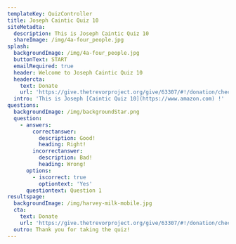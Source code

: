 ```yaml
---
templateKey: QuizController
title: Joseph Caintic Quiz 10
siteMetadta:
  description: This is Joseph Caintic Quiz 10
  shareImage: /img/4a-four_people.jpg
splash:
  backgroundImage: /img/4a-four_people.jpg
  buttonText: START
  emailRequired: true
  header: Welcome to Joseph Caintic Quiz 10
  headercta:
    text: Donate
    url: 'https://give.thetrevorproject.org/give/63307/#!/donation/checkout'
  intro: 'This is Joseph [Caintic Quiz 10](https://www.amazon.com) !'
questions:
  backgroundImage: /img/backgroundStar.png
  question:
    - answers:
        correctanswer:
          description: Good!
          heading: Right!
        incorrectanswer:
          description: Bad!
          heading: Wrong!
      options:
        - iscorrect: true
          optiontext: 'Yes'
      questiontext: Question 1
resultspage:
  backgroundImage: /img/harvey-milk-mobile.jpg
  cta:
    text: Donate
    url: 'https://give.thetrevorproject.org/give/63307/#!/donation/checkout'
  outro: Thank you for taking the quiz!
---
```


